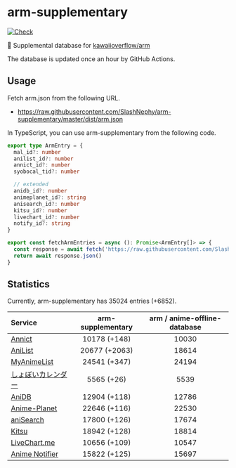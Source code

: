 # arm-supplementary

[![Check](https://github.com/SlashNephy/arm-supplementary/actions/workflows/check-node.yml/badge.svg)](https://github.com/SlashNephy/arm-supplementary/actions/workflows/check-node.yml)

💊 Supplemental database for [kawaiioverflow/arm](https://github.com/kawaiioverflow/arm)

The database is updated once an hour by GitHub Actions.

## Usage

Fetch arm.json from the following URL.

- https://raw.githubusercontent.com/SlashNephy/arm-supplementary/master/dist/arm.json

In TypeScript, you can use arm-supplementary from the following code.

```TypeScript
export type ArmEntry = {
  mal_id?: number
  anilist_id?: number
  annict_id?: number
  syobocal_tid?: number

  // extended
  anidb_id?: number
  animeplanet_id?: string
  anisearch_id?: number
  kitsu_id?: number
  livechart_id?: number
  notify_id?: string
}

export const fetchArmEntries = async (): Promise<ArmEntry[]> => {
  const response = await fetch('https://raw.githubusercontent.com/SlashNephy/arm-supplementary/master/dist/arm.json')
  return await response.json()
}
```

## Statistics

Currently, arm-supplementary has 35024 entries (+6852).

| Service                                     | arm-supplementary | arm / anime-offline-database |
| :------------------------------------------ | :---------------: | :--------------------------: |
| [Annict](https://annict.com)                |   10178 (+148)    |            10030             |
| [AniList](https://anilist.co)               |   20677 (+2063)   |            18614             |
| [MyAnimeList](https://myanimelist.net)      |   24541 (+347)    |            24194             |
| [しょぼいカレンダー](https://cal.syoboi.jp) |    5565 (+26)     |             5539             |
| [AniDB](https://anidb.net)                  |   12904 (+118)    |            12786             |
| [Anime-Planet](https://anime-planet.com)    |   22646 (+116)    |            22530             |
| [aniSearch](https://anisearch.com)          |   17800 (+126)    |            17674             |
| [Kitsu](https://kitsu.io)                   |   18942 (+128)    |            18814             |
| [LiveChart.me](https://livechart.me)        |   10656 (+109)    |            10547             |
| [Anime Notifier](https://notify.moe)        |   15822 (+125)    |            15697             |
